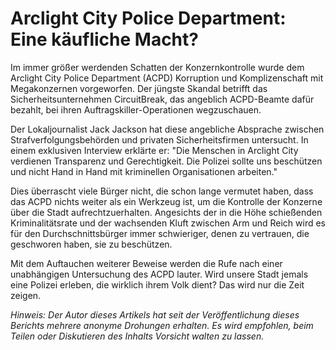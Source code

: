 # Arclight City Police Department: Eine käufliche Macht?

Im immer größer werdenden Schatten der Konzernkontrolle wurde dem Arclight City Police Department (ACPD) Korruption und Komplizenschaft mit Megakonzernen vorgeworfen. Der jüngste Skandal betrifft das Sicherheitsunternehmen CircuitBreak, das angeblich ACPD-Beamte dafür bezahlt, bei ihren Auftragskiller-Operationen wegzuschauen.

Der Lokaljournalist Jack Jackson hat diese angebliche Absprache zwischen Strafverfolgungsbehörden und privaten Sicherheitsfirmen untersucht. In einem exklusiven Interview erklärte er: "Die Menschen in Arclight City verdienen Transparenz und Gerechtigkeit. Die Polizei sollte uns beschützen und nicht Hand in Hand mit kriminellen Organisationen arbeiten."

Dies überrascht viele Bürger nicht, die schon lange vermutet haben, dass das ACPD nichts weiter als ein Werkzeug ist, um die Kontrolle der Konzerne über die Stadt aufrechtzuerhalten. Angesichts der in die Höhe schießenden Kriminalitätsrate und der wachsenden Kluft zwischen Arm und Reich wird es für den Durchschnittsbürger immer schwieriger, denen zu vertrauen, die geschworen haben, sie zu beschützen.

Mit dem Auftauchen weiterer Beweise werden die Rufe nach einer unabhängigen Untersuchung des ACPD lauter. Wird unsere Stadt jemals eine Polizei erleben, die wirklich ihrem Volk dient? Das wird nur die Zeit zeigen.

_Hinweis: Der Autor dieses Artikels hat seit der Veröffentlichung dieses Berichts mehrere anonyme Drohungen erhalten. Es wird empfohlen, beim Teilen oder Diskutieren des Inhalts Vorsicht walten zu lassen._
